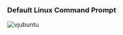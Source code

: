 ### Default Linux Command Prompt
![vjubuntu](https://user-images.githubusercontent.com/102460607/177022704-ac4daa97-aeda-402e-9d21-26610273a786.png)
